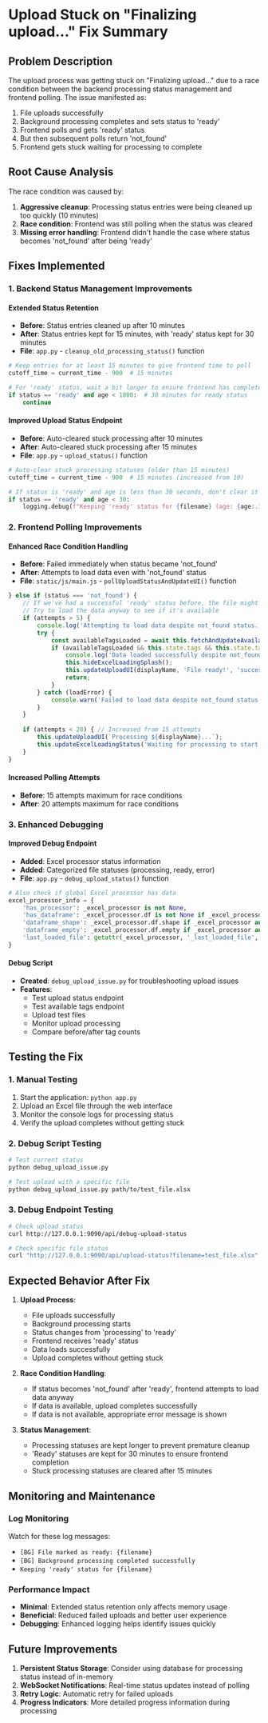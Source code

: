 # Upload Stuck on "Finalizing upload..." Fix Summary

## Problem Description
The upload process was getting stuck on "Finalizing upload..." due to a race condition between the backend processing status management and frontend polling. The issue manifested as:

1. File uploads successfully
2. Background processing completes and sets status to 'ready'
3. Frontend polls and gets 'ready' status
4. But then subsequent polls return 'not_found'
5. Frontend gets stuck waiting for processing to complete

## Root Cause Analysis
The race condition was caused by:

1. **Aggressive cleanup**: Processing status entries were being cleaned up too quickly (10 minutes)
2. **Race condition**: Frontend was still polling when the status was cleared
3. **Missing error handling**: Frontend didn't handle the case where status becomes 'not_found' after being 'ready'

## Fixes Implemented

### 1. Backend Status Management Improvements

#### Extended Status Retention
- **Before**: Status entries cleaned up after 10 minutes
- **After**: Status entries kept for 15 minutes, with 'ready' status kept for 30 minutes
- **File**: `app.py` - `cleanup_old_processing_status()` function

```python
# Keep entries for at least 15 minutes to give frontend time to poll
cutoff_time = current_time - 900  # 15 minutes

# For 'ready' status, wait a bit longer to ensure frontend has completed
if status == 'ready' and age < 1800:  # 30 minutes for ready status
    continue
```

#### Improved Upload Status Endpoint
- **Before**: Auto-cleared stuck processing after 10 minutes
- **After**: Auto-cleared stuck processing after 15 minutes
- **File**: `app.py` - `upload_status()` function

```python
# Auto-clear stuck processing statuses (older than 15 minutes)
cutoff_time = current_time - 900  # 15 minutes (increased from 10)

# If status is 'ready' and age is less than 30 seconds, don't clear it yet
if status == 'ready' and age < 30:
    logging.debug(f"Keeping 'ready' status for {filename} (age: {age:.1f}s)")
```

### 2. Frontend Polling Improvements

#### Enhanced Race Condition Handling
- **Before**: Failed immediately when status became 'not_found'
- **After**: Attempts to load data even with 'not_found' status
- **File**: `static/js/main.js` - `pollUploadStatusAndUpdateUI()` function

```javascript
} else if (status === 'not_found') {
    // If we've had a successful 'ready' status before, the file might have been processed
    // Try to load the data anyway to see if it's available
    if (attempts > 5) {
        console.log('Attempting to load data despite not_found status...');
        try {
            const availableTagsLoaded = await this.fetchAndUpdateAvailableTags();
            if (availableTagsLoaded && this.state.tags && this.state.tags.length > 0) {
                console.log('Data loaded successfully despite not_found status');
                this.hideExcelLoadingSplash();
                this.updateUploadUI(displayName, 'File ready!', 'success');
                return;
            }
        } catch (loadError) {
            console.warn('Failed to load data despite not_found status:', loadError);
        }
    }
    
    if (attempts < 20) { // Increased from 15 attempts
        this.updateUploadUI(`Processing ${displayName}...`);
        this.updateExcelLoadingStatus('Waiting for processing to start...');
    }
}
```

#### Increased Polling Attempts
- **Before**: 15 attempts maximum for race conditions
- **After**: 20 attempts maximum for race conditions

### 3. Enhanced Debugging

#### Improved Debug Endpoint
- **Added**: Excel processor status information
- **Added**: Categorized file statuses (processing, ready, error)
- **File**: `app.py` - `debug_upload_status()` function

```python
# Also check if global Excel processor has data
excel_processor_info = {
    'has_processor': _excel_processor is not None,
    'has_dataframe': _excel_processor.df is not None if _excel_processor else False,
    'dataframe_shape': _excel_processor.df.shape if _excel_processor and _excel_processor.df is not None else None,
    'dataframe_empty': _excel_processor.df.empty if _excel_processor and _excel_processor.df is not None else None,
    'last_loaded_file': getattr(_excel_processor, '_last_loaded_file', None) if _excel_processor else None
}
```

#### Debug Script
- **Created**: `debug_upload_issue.py` for troubleshooting upload issues
- **Features**: 
  - Test upload status endpoint
  - Test available tags endpoint
  - Upload test files
  - Monitor upload processing
  - Compare before/after tag counts

## Testing the Fix

### 1. Manual Testing
1. Start the application: `python app.py`
2. Upload an Excel file through the web interface
3. Monitor the console logs for processing status
4. Verify the upload completes without getting stuck

### 2. Debug Script Testing
```bash
# Test current status
python debug_upload_issue.py

# Test upload with a specific file
python debug_upload_issue.py path/to/test_file.xlsx
```

### 3. Debug Endpoint Testing
```bash
# Check upload status
curl http://127.0.0.1:9090/api/debug-upload-status

# Check specific file status
curl "http://127.0.0.1:9090/api/upload-status?filename=test_file.xlsx"
```

## Expected Behavior After Fix

1. **Upload Process**:
   - File uploads successfully
   - Background processing starts
   - Status changes from 'processing' to 'ready'
   - Frontend receives 'ready' status
   - Data loads successfully
   - Upload completes without getting stuck

2. **Race Condition Handling**:
   - If status becomes 'not_found' after 'ready', frontend attempts to load data anyway
   - If data is available, upload completes successfully
   - If data is not available, appropriate error message is shown

3. **Status Management**:
   - Processing statuses are kept longer to prevent premature cleanup
   - 'Ready' statuses are kept for 30 minutes to ensure frontend completion
   - Stuck processing statuses are cleared after 15 minutes

## Monitoring and Maintenance

### Log Monitoring
Watch for these log messages:
- `[BG] File marked as ready: {filename}`
- `[BG] Background processing completed successfully`
- `Keeping 'ready' status for {filename}`

### Performance Impact
- **Minimal**: Extended status retention only affects memory usage
- **Beneficial**: Reduced failed uploads and better user experience
- **Debugging**: Enhanced logging helps identify issues quickly

## Future Improvements

1. **Persistent Status Storage**: Consider using database for processing status instead of in-memory
2. **WebSocket Notifications**: Real-time status updates instead of polling
3. **Retry Logic**: Automatic retry for failed uploads
4. **Progress Indicators**: More detailed progress information during processing 
